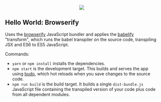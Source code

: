 <div align="center">
  <img src="https://cdn.pbrd.co/images/vAmSmehU.png" />
</div>

## Hello World: Browserify

Uses the [browserify](https://github.com/substack/node-browserify) JavaScript
bundler and applies the [babelify](https://github.com/babel/babelify) "transform",
which runs the babel transpiler on the source code, transpiling JSX and ES6
to ES5 JavaScript.

Commands:
* `yarn` or `npm install` installs the dependencies.
* `npm start` is the development target. This builds and serves the app using
  [budo](https://github.com/mattdesl/budo), which hot reloads when you save
  changes to the source code.
* `npm run build` is the build target. It builds a single `dist-bundle.js`
  JavaScript file containing the transpiled version of your code plus code
  from all dependent modules.
